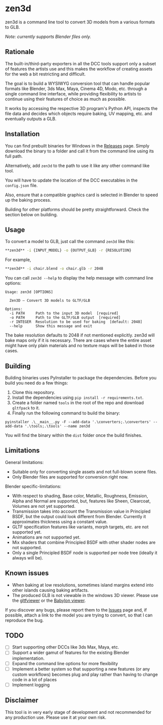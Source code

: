 # zen3d

zen3d is a command line tool to convert 3D models from a various formats to GLB.

*Note: currently supports Blender files only.* 

## Rationale

The built-in/third-party exporters in all the DCC tools support only a subset of features the artists use and this makes the workflow of creating assets for the web a bit restricting and difficult.

The goal is to build a WYSIWYG conversion tool that can handle popular formats like Blender, 3ds Max, Maya, Cinema 4D, Modo, etc. through a single command line interface, while providing flexibility to artists to continue using their features of choice as much as possible. 

It works by accessing the respective 3D program's Python API, inspects the file data and decides which objects require baking, UV mapping, etc. and eventually outputs a GLB.

## Installation

You can find prebuilt binaries for Windows in the [Releases](https://github.com/salaivv/zen3d/releases) page. Simply download the binary to a folder and call it from the command line using its full path. 

Alternatively, add `zen3d` to the path to use it like any other command like tool.

You will have to update the location of the DCC executables in the `config.json` file. 

Also, ensure that a compatible graphics card is selected in Blender to speed up the baking process.

Building for other platforms should be pretty straightforward. Check the section below on building.

## Usage

To convert a model to GLB, just call the command `zen3d` like this:

```bash
**zen3d** -i {INPUT_MODEL} -o {OUTPUT_GLB} -r {RESOLUTION}
```

For example,

```bash
**zen3d** -i chair.blend -o chair.glb -r 2048
```

You can call `zen3d --help` to display the help message with command line options:

```
Usage: zen3d [OPTIONS]

  Zen3D – Convert 3D models to GLTF/GLB

Options:
  -i PATH     Path to the input 3D model  [required]
  -o PATH     Path to the GLTF/GLB output  [required]
  -r INTEGER  Resolution to be used for baking  [default: 2048]
  --help      Show this message and exit
```

The bake resolution defaults to 2048 if not mentioned explicitly. zen3d will bake maps only if it is necessary. There are cases where the entire asset might have only plain materials and no texture maps will be baked in those cases.

## Building

Building binaries uses PyInstaller to package the dependencies. Before you build you need do a few things:

1. Clone this repository.
2. Install the dependencies using `pip install -r requirements.txt`.
3. Create a folder named `tools` in the root of the repo and download `gltfpack` to it.
4. Finally run the following command to build the binary:

```
pyinstaller .\__main__.py -F --add-data '.\converters;.\converters' --add-data '.\tools;.\tools' --name zen3d
```

You will find the binary within the `dist` folder once the build finishes.

## Limitations

General limitations:

- Suitable only for converting single assets and not full-blown scene files.
- Only Blender files are supported for conversion right now.

Blender specific-limitations:

- With respect to shading, Base color, Metallic, Roughness, Emission, Alpha and Normal are supported, but, features like Sheen, Clearcoat, Volumes are not yet supported.
- Transmission takes into account the Transmission value in Principled BSDF, but the output could look different from Blender. Currently it approximates thickness using a constant value.
- GLTF specification features like variants, morph targets, etc. are not supported yet.
- Animations are not supported yet.
- Mix shaders that combine Principled BSDF with other shader nodes are not supported.
- Only a single Principled BSDF node is supported per node tree (ideally it always will be).

## Known issues

- When baking at low resolutions, sometimes island margins extend into other islands causing baking artifacts.
- The produced GLB is not viewable in the windows 3D viewer. Please use the [gltfviewer](https://gltf-viewer.donmccurdy.com/) or the [Babylon viewer](https://sandbox.babylonjs.com/).

If you discover any bugs, please report them to the [Issues](https://github.com/salaivv/zen3d/issues) page and, if possible, attach a link to the model you are trying to convert, so that I can reproduce the bug.

## TODO

- [ ] Start supporting other DCCs like 3ds Max, Maya, etc.
- [ ] Support a wider gamut of features for the existing Blender implementation.
- [ ] Expand the command line options for more flexibility
- [ ] Implement a better system so that supporting a new features (or any custom workflows) becomes plug and play rather than having to change code in a lot of places
- [ ] Implement logging

## Disclaimer

This tool is in very early stage of development and not recommended for any production use. Please use it at your own risk.
